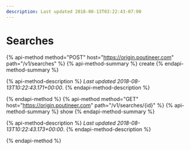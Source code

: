 ```yaml
---
description: Last updated 2018-08-13T03:22:43-07:00
---
```


# Searches

{% api-method method="POST" host="https://origin.poutineer.com" path="/v1/searches" %}
  {% api-method-summary %}
    create
  {% endapi-method-summary %}

  {% api-method-description %}
    *Last updated <time time="2018-08-13T10:22:43.171+00:00">2018-08-13T10:22:43.171+00:00</time>*.
  {% endapi-method-description %}


{% endapi-method %}
{% api-method method="GET" host="https://origin.poutineer.com" path="/v1/searches/{id}" %}
  {% api-method-summary %}
    show
  {% endapi-method-summary %}

  {% api-method-description %}
    *Last updated <time time="2018-08-13T10:22:43.173+00:00">2018-08-13T10:22:43.173+00:00</time>*.
  {% endapi-method-description %}


{% endapi-method %}
